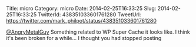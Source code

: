 Title: micro
Category: micro
Date: 2014-02-25T16:33:25
Slug: 2014-02-25T16:33:25
TwitterId: 438351033601761280
TweetUrl: https://twitter.com/mark_philpot/status/438351033601761280

[@AngryMetalGuy](https://twitter.com/AngryMetalGuy) Something related to WP Super Cache it looks like.  I think it's been broken for a while... I thought you had stopped posting